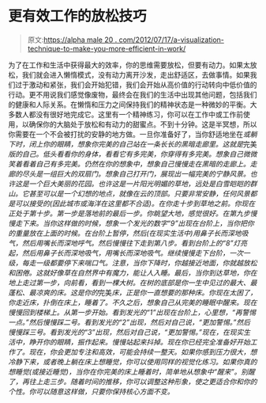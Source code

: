 # 更有效工作的放松技巧

> 原文:[https://alpha male 20 . com/2012/07/17/a-visualization-technique-to-make-you-more-efficient-in-work/](https://alphamale20.com/2012/07/17/a-visualization-technique-to-make-you-more-efficient-at-work/)

为了在工作和生活中获得最大的效率，你的思维需要放松，但要有动力。如果太放松，我们就会进入懒惰模式，没有动力离开沙发，走出舒适区，去做事情。如果我们过于激动和紧张，我们会开始犯错，我们会开始从高价值的行动转向中低价值的行动。更不用说我们感觉像废物，最终会在我们的生活中出现其他问题，包括我们的健康和人际关系。在懒惰和压力之间保持我们的精神状态是一种微妙的平衡。大多数人都没有很好地完成它。这里有一个精神练习，你可以在工作中或工作前使用，以确保你的大脑处于放松和有动力的甜蜜点。不到十分钟。这是半冥想，所以你需要在一个不会被打扰的安静的地方做。一旦你准备好了，当你舒适地坐在*或躺下时，闭上你的眼睛，想象你完美的自己站在一条长长的黑暗走廊里。这就是*完美*版的自己。低头看看你的身体，看看它有多完美，你穿得有多完美。想象自己微微笑着看着自己有多完美。仍然在你的想象中，想象自己慢慢走在黑暗的走廊上。走廊的尽头是一组巨大的双扇门。想象自己打开门，展现出一幅完美的宁静风景。也许这是一个巨大美丽的花园。也许这是一片阳光明媚的草地，远处是白雪皑皑的群山。它甚至可以是一个幻想的地点，就像在云的顶部。只要非常安静，任何风景都是可以接受的(因此城市或海洋在这里都不合适)。在你走十步到草地之前。你现在正处于第十步。第一步是落地前的最后一步。你眺望大地，感觉很好。在第九步慢慢走下来。当你这样做的时候，想象一个发光的数字“9”出现在台阶上，当你把你的重量放在上面的时候。在台阶上暂停，然后(在现实生活中)用鼻子长而深地吸气，然后用嘴长而深地呼气。然后慢慢往下走到第八步。看到台阶上的“8”灯亮起，然后用鼻子长而深地吸气，用嘴长而深地吸气。继续慢慢走下台阶，一次一级，每走一级都要停下来喘口气。注意，当你下降时，你越接近地面，你就越放松和困倦。这就好像草在自然界中有魔力，能让人入睡。最后，当你到达草地，你在地上走过第一步，向前看，看到一棵大树。在树的底部是你一生中见过的最大、最蓬松、最凉爽的床。这是你的*完美*床，正是你一直想要的那种床。你现在太困了，你走近床，扑倒在床上，睡着了。不久之后，想象自己从完美的睡眠中醒来。现在慢慢回到楼梯上。从第一步开始。看到发光的“1”出现在台阶上，心里想，“再警惕一点。”然后慢慢踩二号。看到发光的“2”出现，然后对自己说，“更加警惕。”然后慢慢踩三号。看到发光的“3”出现，然后对自己说，“更加警惕。”现在，在现实生活中，睁开你的眼睛，振作起来。慢慢站起来抖掉。现在你已经完全准备好开始工作了。现在，你会更加专注和高效，可能会持续一整天。如果你感到压力很大，想冷静下来，或者晚上躺在床上想睡觉，你可以使用同样的视觉化练习。如果你真的想睡觉(或接近睡觉)，当你在你完美的床上睡着时，简单地从想象中“醒来”。别醒了，再往上走三步。随着时间的推移，你可以调整这种形象，使之更适合你和你的个性。你可以随意这样做，只要你保持核心方面不变。*